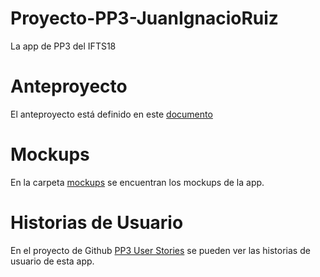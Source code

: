 # Proyecto-PP3-JuanIgnacioRuiz
La app de PP3 del IFTS18


# Anteproyecto

El anteproyecto está definido en este [documento](https://docs.google.com/document/d/1oPYdD6m7S43iFewPOCZaeLiLNyXoPkmo71uLCgjOm4g/edit#heading=h.uiugfdjxhb7t)

# Mockups
En la carpeta [mockups](https://github.com/jiruiz/Proyecto-PP3-JuanIgnacioRuiz/blob/main/Mockups.pdf) se encuentran los mockups de la app.


#  Historias de Usuario
En el proyecto de Github [PP3 User Stories](https://github.com/users/jiruiz/projects/1) se pueden ver las historias de usuario de esta app.
